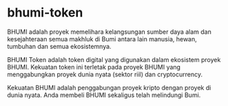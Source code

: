 # bhumi-token

BHUMI adalah proyek memelihara kelangsungan sumber daya alam dan kesejahteraan semua makhluk di Bumi antara lain manusia, hewan, tumbuhan dan semua ekosistemnya.

BHUMI Token adalah token digital yang digunakan dalam ekosistem proyek BHUMI. Kekuatan token ini terletak pada proyek BHUMI yang menggabungkan proyek dunia nyata (sektor riil) dan cryptocurrency.

Kekuatan BHUMI adalah penggabungan proyek kripto dengan proyek di dunia nyata.
Anda membeli BHUMI sekaligus telah melindungi Bumi.
